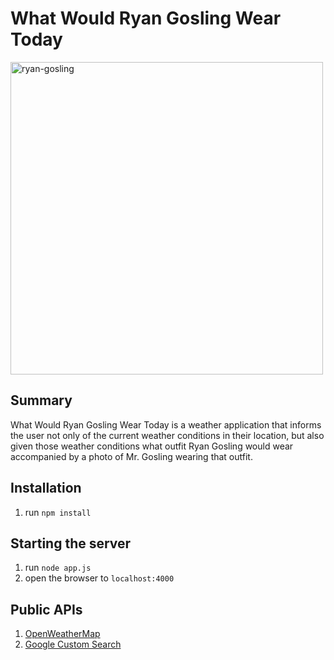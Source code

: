 # What Would Ryan Gosling Wear Today

<img width="500" alt="ryan-gosling" src="https://user-images.githubusercontent.com/9114397/29091813-19859e56-7c52-11e7-9962-db9766bd77da.png">

## Summary
What Would Ryan Gosling Wear Today is a weather application that informs the user not only of the current weather conditions in their location, but also given those weather conditions what outfit Ryan Gosling would wear accompanied by a photo of Mr. Gosling wearing that outfit.

## Installation
1. run `npm install`

## Starting the server
1. run `node app.js`
2. open the browser to `localhost:4000`

## Public APIs
1. <a target="_blank" href="https://openweathermap.org/api">OpenWeatherMap</a>
2. <a target="_blank" href="https://developers.google.com/custom-search/">Google Custom Search</a>
